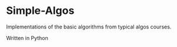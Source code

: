 # Simple-Algos

Implementations of the basic algorithms from typical algos courses.

Written in Python
